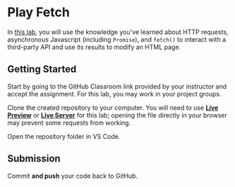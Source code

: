 # Play Fetch

In [this lab](https://w3.cs.jmu.edu/cs343/s24/labs/14-play-fetch/), you will use the knowledge you've learned about HTTP requests, asynchronous Javascript (including `Promise`), and `fetch()` to interact with a third-party API and use its results to modify an HTML page.

## Getting Started

Start by going to the GitHub Classroom link provided by your instructor and accept the assignment. For this lab, you may work in your project groups.

Clone the created repository to your computer. You will need to use [**Live Preview**](https://marketplace.visualstudio.com/items?itemName=ms-vscode.live-server) or [**Live Server**](https://marketplace.visualstudio.com/items?itemName=ritwickdey.LiveServer) for this lab; opening the file directly in your browser may prevent some requests from working.

Open the repository folder in VS Code.

## Submission

Commit **and push** your code back to GitHub.

